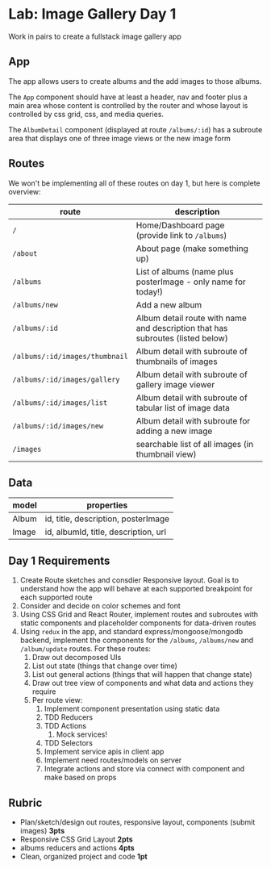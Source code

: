Lab: Image Gallery Day 1
===

Work in pairs to create a fullstack image gallery app

## App

The app allows users to create albums and the add images to those albums.

The `App` component should have at least a header, nav and footer plus a main area whose
content is controlled by the router and whose layout is controlled by css grid, css, and media queries.

The `AlbumDetail` component (displayed at route `/albums/:id`) has a subroute area that displays
one of three image views or the new image form

## Routes

We won't be implementing all of these routes on day 1, but here is complete overview:

route | description
---|---
`/` | Home/Dashboard page (provide link to `/albums`)
`/about` | About page (make something up)
`/albums` | List of albums (name plus posterImage - only name for today!)
`/albums/new` | Add a new album
`/albums/:id` | Album detail route with name and description that has subroutes (listed below)
`/albums/:id/images/thumbnail` | Album detail with subroute of thumbnails of images
`/albums/:id/images/gallery` | Album detail with subroute of gallery image viewer
`/albums/:id/images/list` | Album detail with subroute of tabular list of image data
`/albums/:id/images/new` | Album detail with subroute for adding a new image
`/images` | searchable list of all images (in thumbnail view)

## Data

model | properties
---|---
Album | id, title, description, posterImage
Image | id, albumId, title, description, url


## Day 1 Requirements

1. Create Route sketches and consdier Responsive layout. Goal is to understand how the 
app will behave at each supported breakpoint for each supported route
1. Consider and decide on color schemes and font
1. Using CSS Grid and React Router, implement routes and subroutes with static components and 
placeholder components for data-driven routes
1. Using `redux` in the app, and standard express/mongoose/mongodb backend, implement the components
for the `/albums`, `/albums/new` and `/album/update` routes. For these routes:
    1. Draw out decomposed UIs
    1. List out state (things that change over time)
    1. List out general actions (things that will happen that change state)
    1. Draw out tree view of components and what data and actions they require
    1. Per route view:
        1. Implement component presentation using static data
        1. TDD Reducers
        1. TDD Actions
            1. Mock services!
        1. TDD Selectors
        1. Implement service apis in client app
        1. Implement need routes/models on server
        1. Integrate actions and store via connect with component and make based on props
        
## Rubric

* Plan/sketch/design out routes, responsive layout, components (submit images) **3pts**
* Responsive CSS Grid Layout **2pts**
* albums reducers and actions **4pts**
* Clean, organized project and code **1pt**
